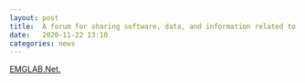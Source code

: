 ```yaml
---
layout: post
title:  A forum for sharing software, data, and information related to EMG decomposition.
date:   2020-11-22 13:10
categories: news
---
```


[EMGLAB.Net.](http://emglab.net/)


